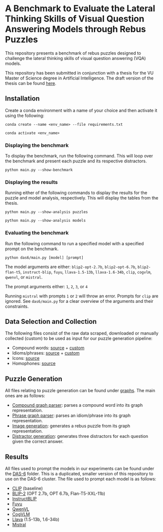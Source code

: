 # A Benchmark to Evaluate the Lateral Thinking Skills of Visual Question Answering Models through Rebus Puzzles
This repository presents a benchmark of rebus puzzles designed to challenge the lateral thinking skills of visual question answering (VQA) models. 

This repository has been submitted in conjunction with a thesis for the VU Master of Science degree in Artificial Intelligence. The draft version of the thesis can be found [here](https://github.com/Koen-Kraaijveld/rebus-puzzles/blob/main/thesis_draft.pdf).

## Installation

Create a conda environment with a name of your choice and then activate it using the following:

``
conda create --name <env_name> --file requirements.txt
``

``
conda activate <env_name>
``

### Displaying the benchmark

To display the benchmark, run the following command. This will loop over the benchmark and present each puzzle and its respective distractors. 

``
python main.py --show-benchmark
``

### Displaying the results

Running either of the following commands to display the results for the puzzle and model analysis, respectively. This will display the tables from the thesis.

``
python main.py --show-analysis puzzles
``

``
python main.py --show-analysis models
``

### Evaluating the benchmark

Run the following command to run a specified model with a specified prompt on the benchmark.

``
python das6/main.py [model] [prompt]
``

The model arguments are either: `blip2-opt-2.7b`, `blip2-opt-6.7b`, `blip2-flan-t5`, `instruct-blip`, `fuyu`, `llava-1.5-13b`, `llava-1.6-34b`, `clip`, `cogvlm`, `qwenvl`, or `mistral`.

The prompt arguments either: `1`, `2`, `3`, or `4`

Running `mistral` with prompts `1` or `2` will throw an error. Prompts for `clip` are ignored. See `das6/main.py` for a clear overview of the arguments and their constraints.


## Data Selection and Collection

The following files consist of the raw data scraped, downloaded or manually collected (custom) to be used as input for our puzzle generation pipeline:
- Compound words: [source](https://era.library.ualberta.ca/items/dc3b9033-14d0-48d7-b6fa-6398a30e61e4) + [custom](https://github.com/Koen-Kraaijveld/rebus-puzzles/blob/main/saved/custom_compounds.csv) 
- Idioms/phrases: [source](https://github.com/Koen-Kraaijveld/rebus-puzzles/blob/main/saved/idioms_raw.json) + [custom](https://github.com/Koen-Kraaijveld/rebus-puzzles/blob/main/saved/custom_phrases.json)
- Icons: [source](https://github.com/Koen-Kraaijveld/rebus-puzzles/blob/main/saved/icons_v2.json)
- Homophones: [source](https://github.com/Koen-Kraaijveld/rebus-puzzles/blob/main/saved/homophones_v2.json)


##  Puzzle Generation

All files relating to puzzle generation can be found under [graphs](https://github.com/Koen-Kraaijveld/rebus-puzzles/tree/main/graphs). The main ones are as follows:
- [Compound graph parser](https://github.com/Koen-Kraaijveld/rebus-puzzles/blob/main/graphs/parsers/CompoundRebusGraphParser.py): parses a compound word into its graph representation.
- [Phrase graph parser](https://github.com/Koen-Kraaijveld/rebus-puzzles/blob/main/graphs/parsers/PhraseRebusGraphParser.py): parses an idiom/phrase into its graph representation. 
- [Image generation](https://github.com/Koen-Kraaijveld/rebus-puzzles/blob/main/graphs/RebusImageConverterV2.py): generates a rebus puzzle from its graph representation.
- [Distractor generation](https://github.com/Koen-Kraaijveld/rebus-puzzles/blob/main/misc/phrase_similarity.py): generates three distractors for each question given the correct answer.

## Results

All files used to prompt the models in our experiments can be found under the [DAS-6](https://github.com/Koen-Kraaijveld/rebus-puzzles/tree/main/das6) folder. This is a duplicated, smaller version of this repository to use on the DAS-6 cluster. The file used to prompt each model is as follows:

- [CLIP](https://github.com/Koen-Kraaijveld/rebus-puzzles/blob/main/das6/models/CLIPExperiment.py) (baseline)
- [BLIP-2](https://github.com/Koen-Kraaijveld/rebus-puzzles/blob/main/das6/models/BLIP2Experiment.py) (OPT 2.7b, OPT 6.7b, Flan-T5-XXL-11b)
- [InstructBLIP](https://github.com/Koen-Kraaijveld/rebus-puzzles/blob/main/das6/models/InstructBLIPExperiment.py)
- [Fuyu](https://github.com/Koen-Kraaijveld/rebus-puzzles/blob/main/das6/models/FuyuExperiment.py)
- [QwenVL](https://github.com/Koen-Kraaijveld/rebus-puzzles/blob/main/das6/models/QwenVLModel.py)
- [CogVLM](https://github.com/Koen-Kraaijveld/rebus-puzzles/blob/main/das6/models/CogVLMModel.py)
- [Llava](https://github.com/Koen-Kraaijveld/rebus-puzzles/blob/main/das6/models/LlavaExperiment.py) (1.5-13b, 1.6-34b)
- [Mistral](https://github.com/Koen-Kraaijveld/rebus-puzzles/blob/main/das6/models/MistralExperiment.py)